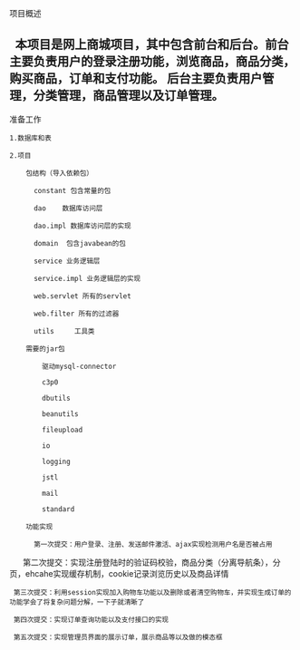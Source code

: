 项目概述

    本项目是网上商城项目，其中包含前台和后台。前台主要负责用户的登录注册功能，浏览商品，商品分类，购买商品，订单和支付功能。
    后台主要负责用户管理，分类管理，商品管理以及订单管理。
------------------------------------------------------------------------
准备工作

    1.数据库和表
    
    2.项目
    
        包结构（导入依赖包）
        
          constant 包含常量的包
          
          dao    数据库访问层
          
          dao.impl 数据库访问层的实现
          
          domain  包含javabean的包
          
          service 业务逻辑层
          
          service.impl 业务逻辑层的实现
          
          web.servlet 所有的servlet
          
          web.filter 所有的过滤器
          
          utils     工具类
          
        需要的jar包
        
            驱动mysql-connector
            
            c3p0
            
            dbutils
            
            beanutils
            
            fileupload
            
            io
            
            logging
            
            jstl
            
            mail
            
            standard
            
        功能实现
        
          第一次提交：用户登录、注册、发送邮件激活、ajax实现检测用户名是否被占用
	  
          第二次提交：实现注册登陆时的验证码校验，商品分类（分离导航条），分页，ehcahe实现缓存机制，cookie记录浏览历史以及商品详情

	 第三次提交：利用session实现加入购物车功能以及删除或者清空购物车，并实现生成订单的功能学会了将复杂问题分解，一下子就清晰了
	 
	 第四次提交：实现订单查询功能以及支付接口的实现
	 
	 第五次提交：实现管理员界面的展示订单，展示商品等以及做的模态框
